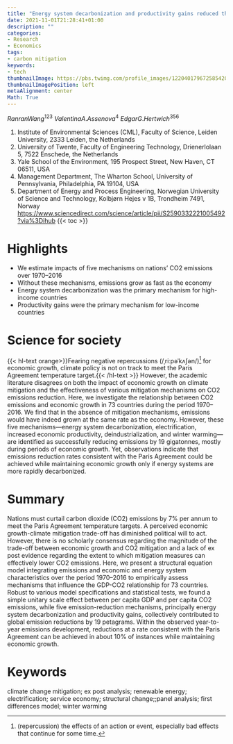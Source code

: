 ```yaml
---
title: "Energy system decarbonization and productivity gains reduced the coupling of CO2 emissions and economic growth in 73 countries between 1970 and 2016"
date: 2021-11-01T21:28:41+01:00
description: ""
categories:
- Research
- Economics
tags:
- carbon mitigation
keywords:
- tech
thumbnailImage: https://pbs.twimg.com/profile_images/1220401796725854208/-cuJ-hzz_400x400.jpg
thumbnailImagePosition: left
metaAlignment: center
Math: True
---
```


<!--more-->
$Ranran Wang^{123}$ $Valentina A.Assenova^4$ $Edgar G.Hertwich^{356}$
1. Institute of Environmental Sciences (CML), Faculty of Science, Leiden University, 2333 Leiden, the Netherlands
2. University of Twente, Faculty of Engineering Technology, Drienerlolaan 5, 7522 Enschede, the Netherlands
3. Yale School of the Environment, 195 Prospect Street, New Haven, CT 06511, USA
4. Management Department, The Wharton School, University of Pennsylvania, Philadelphia, PA 19104, USA
5. Department of Energy and Process Engineering, Norwegian University of Science and Technology, Kolbjørn Hejes v 1B, Trondheim 7491, Norway
https://www.sciencedirect.com/science/article/pii/S2590332221005492?via%3Dihub
{{< toc >}}

# Highlights
* We estimate impacts of five mechanisms on nations’ CO2 emissions over 1970–2016
* Without these mechanisms, emissions grow as fast as the economy
* Energy system decarbonization was the primary mechanism for high-income countries
* Productivity gains were the primary mechanism for low-income countries

# Science for society
{{< hl-text orange>}}Fearing negative repercussions (/ˌriːpəˈkʌʃən/)[^reper] for economic growth, climate policy is not on track to meet the Paris Agreement temperature target.{{< /hl-text >}} However, the academic literature disagrees on both the impact of economic growth on climate mitigation and the effectiveness of various mitigation mechanisms on CO2 emissions reduction. Here, we investigate the relationship between CO2 emissions and economic growth in 73 countries during the period 1970–2016. We find that in the absence of mitigation mechanisms, emissions would have indeed grown at the same rate as the economy. However, these five mechanisms—energy system decarbonization, electrification, increased economic productivity, deindustrialization, and winter warming—are identified as successfully reducing emissions by 19 gigatonnes, mostly during periods of economic growth. Yet, observations indicate that emissions reduction rates consistent with the Paris Agreement could be achieved while maintaining economic growth only if energy systems are more rapidly decarbonized.

[^reper]: (repercussion) the effects of an action or event, especially bad effects that continue for some time.

# Summary

Nations must curtail carbon dioxide (CO2) emissions by 7% per annum to meet the Paris Agreement temperature targets. A perceived economic growth-climate mitigation trade-off has diminished political will to act. However, there is no scholarly consensus regarding the magnitude of the trade-off between economic growth and CO2 mitigation and a lack of ex post evidence regarding the extent to which mitigation measures can effectively lower CO2 emissions. Here, we present a structural equation model integrating emissions and economic and energy system characteristics over the period 1970–2016 to empirically assess mechanisms that influence the GDP-CO2 relationship for 73 countries. Robust to various model specifications and statistical tests, we found a simple unitary scale effect between per capita GDP and per capita CO2 emissions, while five emission-reduction mechanisms, principally energy system decarbonization and productivity gains, collectively contributed to global emission reductions by 19 petagrams. Within the observed year-to-year emissions development, reductions at a rate consistent with the Paris Agreement can be achieved in about 10% of instances while maintaining economic growth.

# Keywords
climate change mitigation; ex post analysis; renewable energy; electrification; service economy; structural change;;panel analysis; first differences model; winter warming
